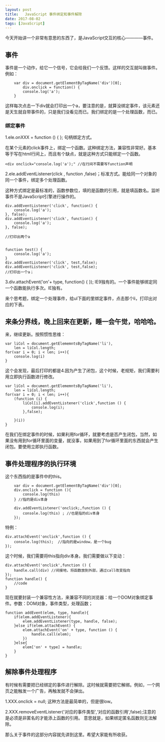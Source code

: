 ```yaml
---
layout: post
title:   JavaScript 事件绑定和事件解除
date: 2017-08-02
tags: [JavaScript]
---
```


今天开始讲一个非常有意思的东西了，是JavaScript交互的核心————事件。

## 事件

事件是一个动作，给它一个信号，它会给我们一个反馈。这样的交互就叫做事件。例如：

		var div = document.getElementByTagName('div')[0];
			div.onclick = function() {
			console.log('a');
		}
		
这样每次点击一下div就会打印出一个a，要注意的是，就算没绑定事件，该元素还是天生就自带事件的，只是我们没看见而已。我们绑定的是一个处理函数，而已。

### 绑定事件

1.ele.onXXX = function () { }; 句柄绑定方式。

在某个元素的click事件上，绑定一个函数。这种绑定方法，兼容性非常好。基本等于写在html行间上，而且有个缺点，就是这种方式只能绑定一个函数。

	<div onclick="console.log('a');" //在行间不需要写function声明

2.ele.addEventListener(click , function ,false)；标准方式。能给同一个对象的同一个事件，绑定多个处理函数。

这种方式绑定是最标准的，函数参数位，填的是函数的引用，就是填函数名。监听事件不是JavaScript引擎进行操作的。

	div.addEventListener('click', function() {
		console.log('a');
	}, false);
	div.addEventListener('click', function() {
		console.log('a');
	}, false);
	
	//打印出两个a
	
	
	function test() {
		console.log('a');
	}
	div.addEventListener('click', test,false);
	div.addEventListener('click', test,false);
	//打印出一个a；
	

3.div.attachEvent('on'+ type, function() { }); IE9独有的。一个事件能够绑定同一个函数能执行多次。IE独有。

来个思考题，绑定一个处理事件，给ul下面的里绑定事件，点击那个li，打印出对应的下表。

来条分界线，晚上回来在更新，睡一会午觉，哈哈哈。
------------------------------------------------------------

来，继续更新。按照惯性思维：

	var liCol = document.getElememntsByTagName('li'),
	    len = liCol.length;
	for(var i = 0; i < len; i++){
		console.log(i)
	}

这个会发现，最后打印的都是4.因为产生了闭包，这个时候，老规矩，我们需要利用立即执行函数进行修改。
	
	var liCol = document.getElememntsByTagName('li'),
	    len = liCol.length;
	for(var i = 0; i < len; i++){
		(function (i) {
			liCol[i].addEventListener('click',function () {
				console.log(i);
			},false);
	
		}(i))
	}

在我们在绑定事件的时候，如果利用for循环，就要考虑是否产生闭包，当然，如果没有用到for循环里面的变量，就没事，如果用到了for循环里面的东西就会产生闭包。要使用立即执行函数。


## 事件处理程序的执行环境

这个东西指的是事件中的this。


		var div = document.getElementByTagName('div')[0];
		div.onclick = function (){
			console.log(this)
		} //指的是div本身
		
		div.addEventListener('onclick;,function () {
			console.log(this) ; //也是指的div本身
		});

特例：
	
	div.attachEvent('onclick',function () {
		console.log(this);  //指向的是window，是一个bug
	});

这个时候，我们需要将this指向div本身。我们需要做以下变动：

	div.attachEvent('onclick',function () {
		handle.call(div) //间接地，将函数放到外部，通过call改变指向
	});
	function handle() {
		//code
	}

现在就要封装一个兼容性方法，来兼容不同的浏览器：给一个DOM对象绑定事件。参数：DOM对象，事件类型，处理函数；

	function addEvent(elem, type, handle){
		if(elem.addEventListener){
			elem.addEventListener(type, handle, false);
		}else if(elem.attachEvent) {
			elem.attachEvent('on' + type, function () {
				handle.call(elem);
			})
		}else{
			elem['on' + type] = handle;
		}
	}


## 解除事件处理程序 

有时候有需要把已经绑定的事件进行解除。这时候就需要把它解绑。例如，一个网页之能触发一个广告，再触发就不会弹出。

1.XXX.onclick = null; 这种方法是最简单的，但是很low。

2.XXX.removeEventListener('对应的事件类型',‘对应的函数引用',false);注意的是必须是非匿名的才能添上函数的引用。 意思就是，如果绑定匿名函数则无法解除。

那么关于事件的这部分内容就先讲到这里。希望大家能有所收获。





